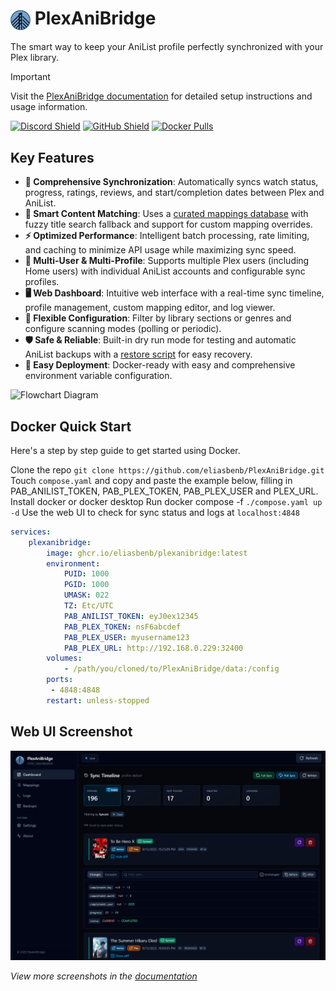 # <a href="https://plexanibridge.elias.eu.org"><img src="./docs/img/logo.png" alt="PlexAniBridge Logo" width="32" style="vertical-align: middle;"/></a> PlexAniBridge

The smart way to keep your AniList profile perfectly synchronized with your Plex library.

> [!IMPORTANT]
> Visit the [PlexAniBridge documentation](https://plexanibridge.elias.eu.org) for detailed setup instructions and usage information.

[![Discord Shield](https://img.shields.io/badge/dynamic/json?url=https%3A%2F%2Fdiscord.com%2Fapi%2Finvites%2Fey8kyQU9aD%3Fwith_counts%3Dtrue&query=%24.approximate_member_count&style=for-the-badge&logo=discord&label=Discord%20Users&labelColor=%23313338&color=%235865f2&cacheSeconds=10800)](https://discord.gg/ey8kyQU9aD) [![GitHub Shield](https://img.shields.io/github/stars/eliasbenb/PlexAniBridge?style=for-the-badge&logo=github&label=GitHub%20Stars&labelColor=%2324292e&color=%23f0f0f0)](https://github.com/eliasbenb/PlexAniBridge) [![Docker Pulls](https://img.shields.io/badge/dynamic/json?url=https%3A%2F%2Fghcr-badge.elias.eu.org%2Fapi%2Feliasbenb%2FPlexAniBridge%2Fplexanibridge&query=downloadCount&style=for-the-badge&logo=docker&label=Docker%20Pulls&color=2496ed)](https://github.com/eliasbenb/PlexAniBridge/pkgs/container/plexanibridge)


## Key Features

- **🔄 Comprehensive Synchronization**: Automatically syncs watch status, progress, ratings, reviews, and start/completion dates between Plex and AniList.
- **🎯 Smart Content Matching**: Uses a [curated mappings database](https://github.com/eliasbenb/PlexAniBridge-Mappings) with fuzzy title search fallback and support for custom mapping overrides.
- **⚡ Optimized Performance**: Intelligent batch processing, rate limiting, and caching to minimize API usage while maximizing sync speed.
- **👥 Multi-User & Multi-Profile**: Supports multiple Plex users (including Home users) with individual AniList accounts and configurable sync profiles.
- **🖥️ Web Dashboard**: Intuitive web interface with a real-time sync timeline, profile management, custom mapping editor, and log viewer.
- **🔧 Flexible Configuration**: Filter by library sections or genres and configure scanning modes (polling or periodic).
- **🛡️ Safe & Reliable**: Built-in dry run mode for testing and automatic AniList backups with a [restore script](./scripts/anilist_restore.py) for easy recovery.
- **🐳 Easy Deployment**: Docker-ready with easy and comprehensive environment variable configuration.

![Flowchart Diagram](https://mermaid.ink/img/pako:eNqtlN1q2zAUx19FqLC24MSfsh2zFdpmsEELo2UM1vRCkWVb1LaMJDftmjzDGLvYZW_2Arsbfan1ESY7cRLvAwqbr3R8_vqdc_6WdQcJjymMYJLzGcmwUODkbFIC_byVVNh7F4_3n762a2Bf7m8yznbGudwHYJNzt3Nut-tNTm8u9h7vPz-0S3BKY4bBORXXVOxfrjSHRxfPWZECKciL3UypSkamKfBsmDKV1dNaEwkvFS3VkPDCpDnDckrLqdkgD0t2JFicUvPVy8OxGXMiTQ0zc57yYVWmu8A8AD3hqqyOT5hUbXffuqjr6RRXFStT2WS_PPz4_rERFBS8HoMxVniKJV1Jt3wDg8HB_B1WJKMS0IpJ7bKct8W3POypCn7Nfte4reYMK614BgTVmllPtDF3QwOxbqyRY9V0Pm987U3aSo9rIbSRALfj5Pr1tnL9QVqtHjbn_KqutKQz5I86_W3ynKUNV96WZN5V3DJIqtuctjsSlufRjkNciixDKsGvaLTjIWzHo1U4mLFYZZFb3RiE51xEO0mS9DDN4EsORdiy4jWHkDCxrD7H-SunM2aJshw8SpI1ynLCkJCnojp_uvFCHHhozbJpQF3vqazlYVqCkjAZJXgN8kmAgrgPsjcgb4QsFPzKcv4jy_0nFjRgqv9BGClRUwMWVBS4CeFdU2cCVUYLOoGRXsZYXE3gpFzoPRUu33NedNsEr9MMRgnOpY7qSh98OmY4FbhYv9WHPKbimNelgpHje6OWAqM7eAMje-QN_QBZXhg6oe0gA97CyPWtIfICL0QuspHvoIUBP7RVraGPLN9DCPm-57rICw2o7zHFxenyHm2vUwPiWvFzff6XfS5-Alenxg0?type=png)

## Docker Quick Start
Here's a step by step guide to get started using Docker.

Clone the repo `git clone https://github.com/eliasbenb/PlexAniBridge.git`
Touch `compose.yaml` and copy and paste the example below, filling in PAB_ANILIST_TOKEN, PAB_PLEX_TOKEN, PAB_PLEX_USER and PLEX_URL.
Install docker or docker desktop
Run docker compose -f `./compose.yaml up -d`
Use the web UI to check for sync status and logs at `localhost:4848`


```yaml
services:
    plexanibridge:
        image: ghcr.io/eliasbenb/plexanibridge:latest
        environment:
            PUID: 1000
            PGID: 1000
            UMASK: 022
            TZ: Etc/UTC
            PAB_ANILIST_TOKEN: eyJ0ex12345
            PAB_PLEX_TOKEN: nsF6abcdef
            PAB_PLEX_USER: myusername123
            PAB_PLEX_URL: http://192.168.0.229:32400
        volumes:
            - /path/you/cloned/to/PlexAniBridge/data:/config
        ports:
         - 4848:4848
        restart: unless-stopped
```

## Web UI Screenshot

![Web UI Screenshot](./docs/img/screenshots/timeline.png)

_View more screenshots in the [documentation](https://plexanibridge.elias.eu.org/web/screenshots)_
